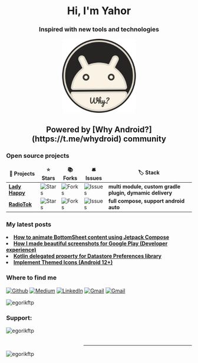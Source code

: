 <h1 align="center">Hi, I'm Yahor</h1>
<h3 align="center">Inspired with new tools and technologies</h3>

<div align="center">
    <img alt="Why Android logo" src="why_android_logo.png" width="200" />
</div>

<h2 align="center">
   Powered by [Why Android?](https://t.me/whydroid) community
</h2>

<h3>Open source projects</h3>
<table>
  <thead align="center">
    <tr border: none;>
      <td><b>🎁 Projects</b></td>
      <td><b>⭐ Stars</b></td>
      <td><b>📚 Forks</b></td>
      <td><b>🛎 Issues</b></td>
      <td><b>🏷️ Stack</b></td>
    </tr>
  </thead>
  <tbody>
    <tr>
      <td><a href="https://github.com/egorikftp/Lady-happy-Android"><b>Lady Happy</b></a></td>
      <td><img alt="Stars" src="https://img.shields.io/github/stars/egorikftp/Lady-happy-Android?style=flat-square&labelColor=343b41"/></td>
      <td><img alt="Forks" src="https://img.shields.io/github/forks/egorikftp/Lady-happy-Android?style=flat-square&labelColor=343b41"/></td>
      <td><img alt="Issues" src="https://img.shields.io/github/issues/egorikftp/Lady-happy-Android?style=flat-square&labelColor=343b41"/></td>
      <td><b>multi module, custom gradle plugin, dymamic delivery</b></td>
    </tr>  
     <tr>
      <td><a href="https://github.com/egorikftp/RadioTok"><b>RadioTok</b></a></td>
      <td><img alt="Stars" src="https://img.shields.io/github/stars/egorikftp/RadioTok?style=flat-square&labelColor=343b41"/></td>
      <td><img alt="Forks" src="https://img.shields.io/github/forks/egorikftp/RadioTok?style=flat-square&labelColor=343b41"/></td>
      <td><img alt="Issues" src="https://img.shields.io/github/issues/egorikftp/RadioTok?style=flat-square&labelColor=343b41"/></td>
      <td><b>full compose, support android auto</b></td>
    </tr>
  </tbody>
</table>

<h3>My latest posts</h3>
<li>
  <a href="https://proandroiddev.com/how-to-animate-bottomsheet-content-using-jetpack-compose-3eab972b3bdc">
    <b>How to animate BottomSheet content using Jetpack Compose</b>
  </a>
</li>

<li>
  <a href="https://medium.com/proandroiddev/how-i-made-beautiful-screenshots-for-google-play-developer-experience-61ce108fa6b4">
    <b>How I made beautiful screenshots for Google Play (Developer experience)</b>
  </a>
</li>

<li>
  <a href="https://proandroiddev.com/kotlin-property-delegates-for-datastore-preferences-library-5d4e1cdb609b">
    <b>Kotlin delegated property for Datastore Preferences library</b>
  </a>
</li>


<li>
  <a href="https://proandroiddev.com/implement-themed-icons-android-13-d20b89233681">
    <b>Implement Themed Icons (Android 12+)</b>
  </a>
</li>


<h3>Where to find me</h3>
<p>
  <a href="https://github.com/egorikftp" target="_blank"><img alt="Github" src="https://img.shields.io/badge/GitHub-%2312100E.svg?&style=for-the-badge&logo=Github&logoColor=white" /></a>
  <a href="https://medium.com/@egorikftp" target="_blank"><img alt="Medium" src="https://img.shields.io/badge/medium-%2312100E.svg?&style=for-the-badge&logo=medium&logoColor=white" /></a>
  <a href="https://linkedin.com/in/yahor-urbanovich" target="_blank"><img alt="LinkedIn" src="https://img.shields.io/badge/linkedin-%230077B5.svg?&style=for-the-badge&logo=linkedin&logoColor=white" /></a>
  <a href="mailto:pcarneiro.dev@gmail.com" target="_blank"><img alt="Gmail" src="https://shields.io/badge/-gmail-EA4335?logo=gmail&logoColor=white&style=for-the-badge" /></a>
  <a href="https://play.google.com/store/apps/dev?id=5954173160645994724" target="_blank"><img alt="Gmail" src="https://img.shields.io/badge/Google%20Play-414141?logo=google-play&logoColor=white&style=for-the-badge" /></a>
</p>

<p><img align="center" src="https://github-readme-streak-stats.herokuapp.com/?user=egorikftp&" alt="egorikftp" /></p>


<h3 align="left">Support:</h3>
<p><a href="https://www.buymeacoffee.com/egorikftp"> <img align="left" src="https://cdn.buymeacoffee.com/buttons/v2/default-yellow.png" height="50" width="210" alt="egorikftp" /></a></p><br><br>


------------

<p align="left"> <img src="https://komarev.com/ghpvc/?username=egorikftp&label=Profile%20views&color=0e75b6&style=flat" alt="egorikftp" /> </p>
